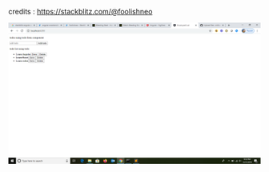 credits : https://stackblitz.com/@foolishneo


![](https://github.com/mithunkumarc/angular/blob/master/todo-event/todo_event.png)
